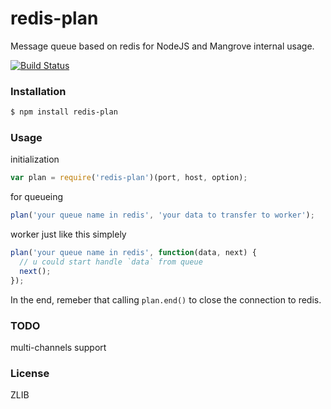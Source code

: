 
redis-plan
================

Message queue based on redis for NodeJS and Mangrove internal usage.

[![Build Status](https://travis-ci.org/MangroveTech/node-redis-plan.svg)](https://travis-ci.org/MangroveTech/node-redis-plan)

### Installation
```sh
$ npm install redis-plan
```

### Usage

initialization
```js
var plan = require('redis-plan')(port, host, option);
```

for queueing
```js
plan('your queue name in redis', 'your data to transfer to worker');
```

worker just like this simplely
```js
plan('your queue name in redis', function(data, next) {
  // u could start handle `data` from queue
  next();
});
```

In the end, remeber that calling `plan.end()` to close the connection to redis.

### TODO

multi-channels support

### License
ZLIB
